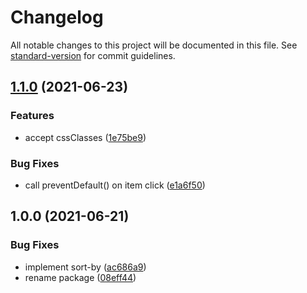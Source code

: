 # Changelog

All notable changes to this project will be documented in this file. See [standard-version](https://github.com/conventional-changelog/standard-version) for commit guidelines.

## [1.1.0](https://github.com/eunjae-lee/js-sort-by/compare/v1.0.0...v1.1.0) (2021-06-23)


### Features

* accept cssClasses ([1e75be9](https://github.com/eunjae-lee/js-sort-by/commit/1e75be94d71ba367a2d8c446a66cb309003f9725))


### Bug Fixes

* call preventDefault() on item click ([e1a6f50](https://github.com/eunjae-lee/js-sort-by/commit/e1a6f500f45933e57ae54d8682889acfb7d4d1ac))

## 1.0.0 (2021-06-21)


### Bug Fixes

* implement sort-by ([ac686a9](https://github.com/eunjae-lee/js-sort-by/commit/ac686a99f6ca3c31b13f60a623f26d7913720a38))
* rename package ([08eff44](https://github.com/eunjae-lee/js-sort-by/commit/08eff44f72d44e35f6ddbdcf485cc987c8030c4d))
